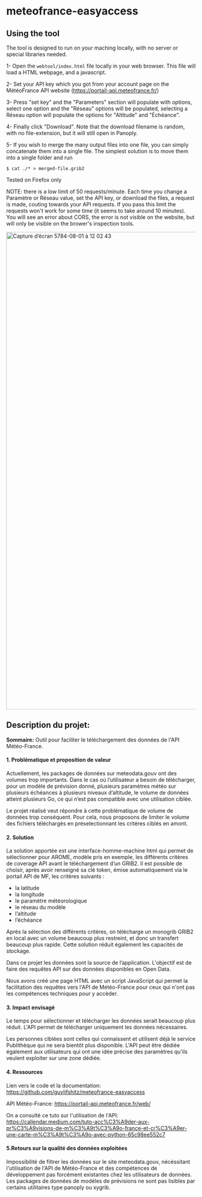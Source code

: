 
# meteofrance-easyaccess 
## Using the tool

The tool is designed to run on your maching locally, with no server or special libraries needed.

1- Open the `webtool/index.html` file locally in your web browser. This file will load a HTML webpage, and a javascript. 

2- Set your API key which you got from your account page on the MétéoFrance API website (https://portail-api.meteofrance.fr/)

3- Press "set key" and the "Parameters" section will populate with options, select one option and the "Réseau" options will be populated, selecting a Réseau option will populate the options for "Altitude" and "Échéance".

4- Finally click "Download". Note that the download filename is random, with no file-extension, but it will still open in Panoply.

5- If you wish to merge the many output files into one file, you can simply concatenate them into a single file. The simplest solution is to move them into a single folder and run

```
$ cat ./* > merged-file.grib2
```
Tested on Firefox only

NOTE: there is a low limit of 50 requests/minute. Each time you change a Paramètre or Réseau value, set the API key, or download the files, a request is made, couting towards your API requests. If you pass this limit the requests won't work for some time (it seems to take around 10 minutes). You will see an error about CORS, the error is not visible on the website, but will only be visible on the brower's inspection tools.

<img width="1266" alt="Capture d’écran 5784-08-01 à 12 02 43" src="https://github.com/guylifshitz/meteofrance-easyaccess/assets/2285693/4c1a8d46-19db-479e-a4bb-b86d03431c00">

## Description du projet:

**Sommaire:** Outil pour faciliter le téléchargement des données de l'API Météo-France.

#### 1. Problématique et proposition de valeur


Actuellement, les packages de données sur meteodata.gouv ont des volumes trop importants. Dans le cas où l’utilisateur a besoin de télécharger, pour un modèle de prévision donné, plusieurs paramètres météo sur plusieurs échéances à plusieurs niveaux d’altitude, le volume de données atteint plusieurs Go, ce qui n’est pas compatible avec une utilisation ciblée.

Le projet réalisé veut répondre à cette problématique de volume de données trop conséquent. Pour cela,  nous proposons de limiter le volume des fichiers téléchargés en préselectionnant les critères ciblés en amont.


#### 2. Solution

La solution apportée est une interface-homme-machine html qui permet de sélectionner pour AROME, modèle pris en exemple, les différents critères de coverage API avant le téléchargement d’un GRIB2.
Il est possible de choisir, après avoir renseigné sa clé token, émise automatiquement via le portail API de MF, les critères suivants :

- la latitude
- la longitude
- le paramètre météorologique
- le réseau du modèle
- l’altitude
- l’échéance

Après la sélection des différents critères, on télécharge un monogrib GRIB2 en local avec un volume beaucoup plus restreint, et donc un transfert beaucoup plus rapide. Cette solution réduit également les capacités de stockage.

Dans ce projet les données sont la source de l’application. L'objectif est de faire des requêtes API sur des données disponibles en Open Data.

Nous avons créé une page HTML avec un script JavaScript qui permet la facilitation des requêtes vers l'API de Météo-France pour ceux qui n'ont pas les compétences techniques pour y accèder.


#### 3. Impact envisagé
Le temps pour sélectionner et télécharger les données serait beaucoup plus réduit.
L'API permet de télécharger uniquement les données nécessaires.

Les personnes ciblées sont celles qui connaissent et utilisent déjà le service Publithèque qui ne sera bientôt plus disponible. L'API peut être dédiée également aux utilisateurs qui ont une idée précise des paramètres qu'ils veulent exploiter sur une zone dédiée.

#### 4. Ressources

Lien vers le code et la documentation: 
https://github.com/guylifshitz/meteofrance-easyaccess

API Météo-France:
https://portail-api.meteofrance.fr/web/

On a consulté ce tuto sur l'utilisation de l'API:
https://callendar.medium.com/tuto-acc%C3%A9der-aux-pr%C3%A9visions-de-m%C3%A9t%C3%A9o-france-et-cr%C3%A9er-une-carte-m%C3%A9t%C3%A9o-avec-python-65c98ee552c7

#### 5.Retours sur la qualité des données exploitées

Impossibilité de filtrer les données sur le site meteodata.gouv, nécéssitant l'utilisation de l'API de Météo-France et des compétences de développement pas forcément existantes chez les utilisateurs de données. 
Les packages de données de modèles de prévisions ne sont pas lisibles par certains utilitaires type panoply ou xygrib.



